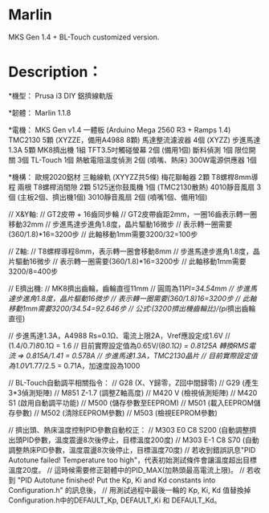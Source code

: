 # Marlin
MKS Gen 1.4 + BL-Touch customized version.

# Description：
*機型：
Prusa i3 DIY 鋁擠線軌版

*韌體：
Marlin 1.1.8

*電機：
MKS Gen v1.4 一體板 (Arduino Mega 2560 R3 + Ramps 1.4)
TMC2130 5顆 (XYZZE，備用A4988 8顆)
馬達整流濾波器 4個 (XYZZ)
步進馬達 1.3A 5顆
MK8擠出機 1組
TFT3.5吋觸碰螢幕 2個 (備用1個)
斷料偵測 1個
限位開關 3個
TL-Touch 1個
熱敏電阻溫度偵測 2個 (噴嘴、熱床)
300W電源供應器 1個

*機構：
歐規2020鋁材
三軸線軌 (XYYZZ共5條)
梅花聯軸器 2顆
T8螺桿8mm導程 兩根
T8螺桿消間隙 2顆
5125迷你鼓風機 1個 (TMC2130散熱)
4010靜音風扇 3個 (主板2個、擠出機1個)
3010靜音風扇 2個 (噴嘴1個、備用1個)

// X&Y軸:
// GT2皮帶 + 16齒同步輪
// GT2皮帶齒距2mm，一圈16齒表示轉一圈移動32mm
// 步進馬達步進角1.8度，晶片驅動16微步
// 表示轉一圈需要(360/1.8)*16=3200步
// 此軸移動1mm需要3200/32=100步

// Z軸:
// T8螺桿導程8mm，表示轉一圈會移動8mm
// 步進馬達步進角1.8度，晶片驅動16微步
// 表示轉一圈需要(360/1.8)*16=3200步
// 此軸移動1mm需要3200/8=400步

// E擠出機:
// MK8擠出齒輪，齒輪直徑11mm
// 圓周為11*PI=34.54mm
// 步進馬達步進角1.8度，晶片驅動16微步
// 表示轉一圈需要(360/1.8)*16=3200步
// 此軸移動1mm需要3200/34.54=92.646步
// 公式:(3200*擠出機齒輪比)/(pi*擠出齒輪直徑)

// 步進馬達1.3A，A4988 Rs=0.1Ω、電流上限2A，Vref應設定成1.6V
// (1.4/0.7)*8*0.1Ω = 1.6
// 目前實際設定值為0.65V/(8*0.1Ω) = 0.8125A 轉換RMS電流 => 0.815A/1.41 = 0.578A
// 步進馬達1.3A，TMC2130晶片
// 目前實際設定值為1.0V*1.77/2.5 = 0.71A，加速度設為1000

// BL-Touch自動調平相關指令：
// G28 (X、Y歸零，Z回中間歸零)
// G29 (產生3*3偵測矩陣)
// M851 Z-1.7 (調整Z軸高度)
// M420 V (檢視偵測矩陣)
// M420 S1 (啟用自動調平功能)
// M500 (儲存參數至EEPROM)
// M501 (載入EEPROM儲存參數)
// M502 (清除EEPROM參數)
// M503 (檢視EEPROM參數)

// 擠出頭、熱床溫度控制PID參數自動校正：
// M303 E0 C8 S200 (自動調整擠出頭PID參數，溫度震盪8次後停止，目標溫度200度)
// M303 E-1 C8 S70 (自動調整熱床PID參數，溫度震盪8次後停止，目標溫度70度)
// 若收到錯誤訊息"PID Autotune failed! Temperature too high"，代表初始測試條件會讓溫度超出目標溫度20度。
// 這時候需要修正韌體中的PID_MAX(加熱頭最高電流上限)。
// 若收到 "PID Autotune finished! Put the Kp, Ki and Kd constants into Configuration.h" 的訊息後，
// 用測試過程中最後一輪的 Kp, Ki, Kd 值替換掉Configuration.h中的DEFAULT_Kp, DEFAULT_Ki 和 DEFAULT_Kd。
